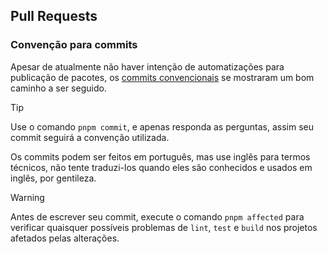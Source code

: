 ## Pull Requests

### Convenção para commits

Apesar de atualmente não haver intenção de automatizações para publicação de pacotes, os [commits convencionais](https://conventionalcommits.org/pt-br/v1.0.0) se mostraram um bom caminho a ser seguido.

> [!TIP]
> Use o comando `pnpm commit`, e apenas responda as perguntas, assim seu commit seguirá a convenção utilizada.

Os commits podem ser feitos em português, mas use inglês para termos técnicos, não tente traduzi-los quando eles são conhecidos e usados em inglês, por gentileza.

> [!WARNING]
> Antes de escrever seu commit, execute o comando `pnpm affected` para verificar quaisquer possíveis problemas de `lint`, `test` e `build` nos projetos afetados pelas alterações.
